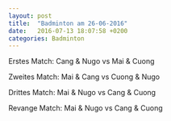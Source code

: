 ```yaml
---
layout: post
title:  "Badminton am 26-06-2016"
date:   2016-07-13 18:07:58 +0200
categories: Badminton
---
```


Erstes Match: Cang & Nugo vs Mai & Cuong

<div mi24-video-player video-id="3ZWfBRiyh_EYfpT5V_feVf" player-id="-Yw_TVYkCr9pFdHzSN2c9K" config-type="vmpro" flash-path="//e-qa.video-cdn.net/v2/" api-url="//d-qa.video-cdn.net/play"></div><script src="//e-qa.video-cdn.net/v2/embed.js"></script>

Zweites Match: Mai & Cang vs Cuong & Nugo

<div mi24-video-player video-id="ABKqKE-qwXjQFPGXFFmc-z" player-id="-Yw_TVYkCr9pFdHzSN2c9K" config-type="vmpro" flash-path="//e-qa.video-cdn.net/v2/" api-url="//d-qa.video-cdn.net/play"></div><script src="//e-qa.video-cdn.net/v2/embed.js"></script>

Drittes Match: Mai & Nugo vs Cang & Cuong

<div mi24-video-player video-id="4RdR6Q3ucCkzZbUEybm4tv" player-id="-Yw_TVYkCr9pFdHzSN2c9K" config-type="vmpro" flash-path="//e-qa.video-cdn.net/v2/" api-url="//d-qa.video-cdn.net/play"></div><script src="//e-qa.video-cdn.net/v2/embed.js"></script>

Revange Match: Mai & Nugo vs Cang & Cuong

<div mi24-video-player video-id="6CSdSoEe78gUkH2iaVyQus" player-id="-Yw_TVYkCr9pFdHzSN2c9K" config-type="vmpro" flash-path="//e-qa.video-cdn.net/v2/" api-url="//d-qa.video-cdn.net/play"></div><script src="//e-qa.video-cdn.net/v2/embed.js"></script>
